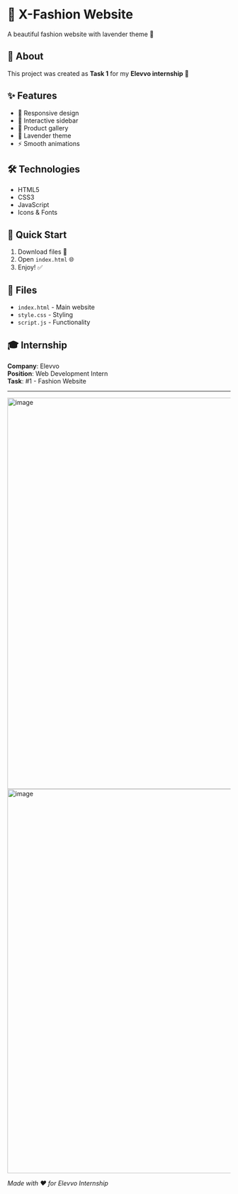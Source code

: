# 👗 X-Fashion Website

A beautiful fashion website with lavender theme 🌸

## 📖 About

This project was created as **Task 1** for my **Elevvo internship** 💼

## ✨ Features

- 📱 Responsive design
- 🎯 Interactive sidebar
- 👚 Product gallery
- 💜 Lavender theme
- ⚡ Smooth animations

## 🛠️ Technologies

- HTML5
- CSS3
- JavaScript
- Icons & Fonts

## 🚀 Quick Start

1. Download files 📂
2. Open `index.html` 🌐
3. Enjoy! ✅

## 📁 Files

- `index.html` - Main website
- `style.css` - Styling
- `script.js` - Functionality

## 🎓 Internship

**Company**: Elevvo  
**Position**: Web Development Intern  
**Task**: #1 - Fashion Website

---
<img width="1590" height="883" alt="image" src="https://github.com/user-attachments/assets/9ed5b9ca-4804-4e90-83f9-2d35f6b9c8a8" />
<img width="1791" height="867" alt="image" src="https://github.com/user-attachments/assets/9310bc7b-43d4-487d-8608-94d5e08cd356" />



*Made with ❤️ for Elevvo Internship*
